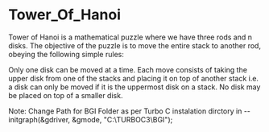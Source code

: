 # Tower_Of_Hanoi


Tower of Hanoi is a mathematical puzzle where we have three rods and n disks. The objective of the puzzle is to move the entire stack to another rod, obeying the following simple rules:

Only one disk can be moved at a time.
Each move consists of taking the upper disk from one of the stacks and placing it on top of another stack i.e. a disk can only be moved if it is the uppermost disk on a stack.
No disk may be placed on top of a smaller disk.

Note: Change Path for BGI Folder as per Turbo C instalation dirctory in -- initgraph(&gdriver, &gmode, "C:\TURBOC3\BGI");
